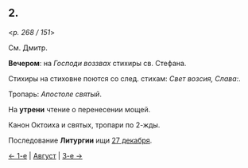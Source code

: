 
## 2.

<*p. 268 / 151*>

См. Дмитр.

**Вечером**: на *Господи воззвах* стихиры св. Стефана.  

Стихиры на стиховне поются со след. стихам: *Свет возсия, Слава:*. 

Тропарь: *Апостоле святый*.

На **утрени** чтение о перенесении мощей. 

Канон Октоиха и святых, тропари по 2-жды.

Последование **Литургии** ищи [27 декабря](../12_december/12_27_GMT.ru.md).

[← 1-е](08_01_GMT.ru.md) | [Август](README.md#2-й) | [3-е →](08_03_GMT.ru.md)
